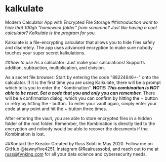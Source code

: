 # kalkulate
 Modern Calculator App with Encrypted File Storage
##*introduction*
*want to hide that 100gb "homework folder" from someone? Just like having a cool calculator? Kalkulate is the program for you.*

Kalkulate is a file-encrypting calculator that allows you to hide files safely and discretely. The app uses advanced encryption to make sure nobody touches your super
secret kalkulations.

##*how to use*
As a calculator: Just make your calculations! Supports addition, subtraction, multiplication, and division. 

As a secret file browser: Start by entering the code "88224646+-" onto the calculator. If it is the first time you are
using Kalkulate, there will be a prompt which tells you to enter the "Kombination". **NOTE: *This combination is NOT able
to be reset. Set a code that you and only you can remember.*** There will be a confirmation dialog, which you can confirm by hitting the + button or retry by hitting the - button.
To enter your vault again, simply enter your code at any point and hit the + button three times. 

After entering the vault, you are able to store encrypted files in a hidden folder of the root folder. Remember, the Kombination is directly tied to the
encryption and nobody would be able to recover the documents if the Kombination is lost. 

##Kontakt the Kreator
Created by Russ Sobti in May 2020. Follow me on GitHub @tawnyfive4251, Instagram @Realrusssobti, and reach out to me at russ@fynking.com for all your data science and cybersecurity needs.  